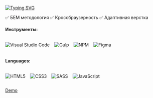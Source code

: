 [![Typing SVG](https://readme-typing-svg.herokuapp.com?color=%2336BCF7&lines=International+Legal+Center)](https://git.io/typing-svg)

:white_check_mark: БЕМ методология
:white_check_mark: Кроссбраузерность
:white_check_mark: Адаптивная верстка

#### Инструменты:
<div style="display: flex; align-items: center; gap: 15px; flex-wrap: wrap;">

![Visual Studio Code](https://img.shields.io/badge/Visual%20Studio%20Code-0078d7.svg?style=for-the-badge&logo=visual-studio-code&logoColor=white)

![Gulp](https://img.shields.io/badge/GULP-%23CF4647.svg?style=for-the-badge&logo=gulp&logoColor=white) 

![NPM](https://img.shields.io/badge/NPM-%23CB3837.svg?style=for-the-badge&logo=npm&logoColor=white)

![Figma](https://img.shields.io/badge/figma-%23F24E1E.svg?style=for-the-badge&logo=figma&logoColor=white)

</div>

#### Languages:
<div style="display: flex; align-items: center; gap: 15px; flex-wrap: wrap;">

![HTML5](https://img.shields.io/badge/html5-%23E34F26.svg?style=for-the-badge&logo=html5&logoColor=white)

![CSS3](https://img.shields.io/badge/css3-%231572B6.svg?style=for-the-badge&logo=css3&logoColor=white)

![SASS](https://img.shields.io/badge/SASS-hotpink.svg?style=for-the-badge&logo=SASS&logoColor=white)

![JavaScript](https://img.shields.io/badge/javascript-%23323330.svg?style=for-the-badge&logo=javascript&logoColor=%23F7DF1E)

</div>

[Demo](https://путь/к/ссылке)